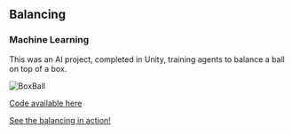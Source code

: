 ## Balancing
### Machine Learning

This was an AI project, completed in Unity, training agents to balance a ball on top of a box.

![BoxBall](https://user-images.githubusercontent.com/71826144/168499961-020c7241-ff9b-4eb5-8146-c1bcaa50ed5b.JPG)

[Code available here]()

[See the balancing in action!](https://user-images.githubusercontent.com/71826144/168499364-a6f8f3b4-3104-47a2-b703-1bdb2a3ca922.mp4)

